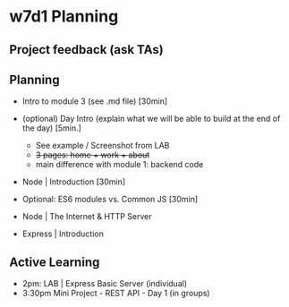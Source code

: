 
# w7d1 Planning


<!--

Opt 1 (Traditional Web Applications / Multi-Page Applications):

- res.send()
- res.sendFile()
- res.render()



Opt 2 (API):

- res.json()



-->





## Project feedback (ask TAs)


<!--

Project 2 feedback:

Give feedback to students (ex. if you see anything to they can learn from).
- Let's keep it positive.
- Let's keep it brief (they'll be busy)
- Let's keep it focused on things they can learn from (they will probably not have time to implement any suggestions)

-->





## Planning

- Intro to module 3 (see .md file) [30min]

- (optional) Day Intro (explain what we will be able to build at the end of the day) [5min.]
  - See example / Screenshot from LAB
  - ~~3 pages: home + work + about~~
  - main difference with module 1: backend code

- Node | Introduction [30min]

- Optional: ES6 modules vs. Common JS [30min]

- Node | The Internet & HTTP Server

- Express | Introduction
  <!-- update: now includes Middleware -->




## Active Learning

- 2pm: LAB | Express Basic Server  (individual)
- 3:30pm Mini Project - REST API - Day 1 (in groups)

<!-- workload is relatively light (most students finished mini-project early) -->

